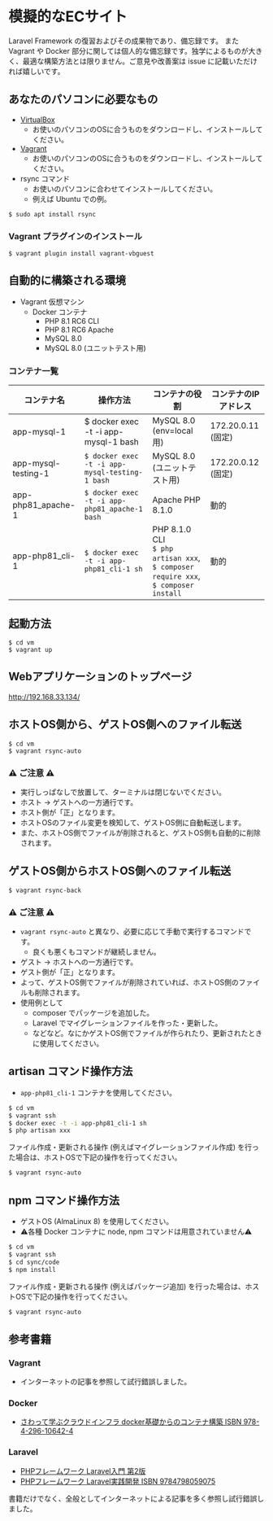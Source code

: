# 模擬的なECサイト
Laravel Framework の復習およびその成果物であり、備忘録です。
また Vagrant や Docker 部分に関しては個人的な備忘録です。独学によるものが大きく、最適な構築方法とは限りません。ご意見や改善案は issue に記載いただければ嬉しいです。

## あなたのパソコンに必要なもの
- [VirtualBox](https://www.virtualbox.org/wiki/Downloads)
  - お使いのパソコンのOSに合うものをダウンロードし、インストールしてください。
- [Vagrant](https://www.vagrantup.com/downloads)
  - お使いのパソコンのOSに合うものをダウンロードし、インストールしてください。
- rsync コマンド
  - お使いのパソコンに合わせてインストールしてください。
  - 例えば Ubuntu での例。
```shell
$ sudo apt install rsync
```

### Vagrant プラグインのインストール
```shell
$ vagrant plugin install vagrant-vbguest
```

## 自動的に構築される環境
- Vagrant 仮想マシン
  - Docker コンテナ 
    - PHP 8.1 RC6 CLI
    - PHP 8.1 RC6 Apache
    - MySQL 8.0
    - MySQL 8.0 (ユニットテスト用)

### コンテナ一覧
| コンテナ名 | 操作方法 | コンテナの役割                                                                            | コンテナのIPアドレス |
|---|---|---|---|
| app-mysql-1 | $ docker exec -t -i app-mysql-1 bash | MySQL 8.0 (env=local用)                                                             | 172.20.0.11 (固定) |
| app-mysql-testing-1 | `$ docker exec -t -i app-mysql-testing-1 bash` | MySQL 8.0 (ユニットテスト用)                                                               | 172.20.0.12 (固定) |
| app-php81_apache-1 | `$ docker exec -t -i app-php81_apache-1 bash` | Apache PHP 8.1.0                                                                   | 動的 |
| app-php81_cli-1 | `$ docker exec -t -i app-php81_cli-1 sh` | PHP 8.1.0 CLI<br>`$ php artisan xxx`, `$ composer require xxx`, `$ composer install` | 動的 |

## 起動方法
```shell
$ cd vm
$ vagrant up
```

## Webアプリケーションのトップページ
http://192.168.33.134/

## ホストOS側から、ゲストOS側へのファイル転送
```shell
$ cd vm
$ vagrant rsync-auto
```
### ⚠ ご注意 ⚠
- 実行しっぱなしで放置して、ターミナルは閉じないでください。
- ホスト → ゲストへの一方通行です。
- ホスト側が「正」となります。
- ホストOSのファイル変更を検知して、ゲストOS側に自動転送します。
- また、ホストOS側でファイルが削除されると、ゲストOS側も自動的に削除されます。

## ゲストOS側からホストOS側へのファイル転送
```shell
$ vagrant rsync-back
```
### ⚠ ご注意 ⚠
- `vagrant rsync-auto` と異なり、必要に応じて手動で実行するコマンドです。
  - 良くも悪くもコマンドが継続しません。
- ゲスト → ホストへの一方通行です。
- ゲスト側が「正」となります。
- よって、ゲストOS側でファイルが削除されていれば、ホストOS側のファイルも削除されます。
- 使用例として
  - composer でパッケージを追加した。
  - Laravel でマイグレーションファイルを作った・更新した。
  - などなど。なにかゲストOS側でファイルが作られたり、更新されたときに使用してください。

## artisan コマンド操作方法
- `app-php81_cli-1` コンテナを使用してください。
```bash
$ cd vm
$ vagrant ssh
$ docker exec -t -i app-php81_cli-1 sh
$ php artisan xxx
```
ファイル作成・更新される操作 (例えばマイグレーションファイル作成) を行った場合は、ホストOSで下記の操作を行ってください。
```bash
$ vagrant rsync-auto
```

## npm コマンド操作方法
- ゲストOS (AlmaLinux 8) を使用してください。
- ⚠各種 Docker コンテナに node, npm コマンドは用意されていません⚠
```bash
$ cd vm
$ vagrant ssh
$ cd sync/code
$ npm install
```
ファイル作成・更新される操作 (例えばパッケージ追加) を行った場合は、ホストOSで下記の操作を行ってください。
```bash
$ vagrant rsync-auto
```

## 参考書籍
### Vagrant
- インターネットの記事を参照して試行錯誤しました。

### Docker
- [さわって学ぶクラウドインフラ docker基礎からのコンテナ構築 ISBN 978-4-296-10642-4](https://www.nikkeibp.co.jp/atclpubmkt/book/20/279230/)

### Laravel
- [PHPフレームワーク Laravel入門 第2版](https://www.shuwasystem.co.jp/book/9784798060996.html)
- [PHPフレームワーク Laravel実践開発 ISBN 9784798059075](https://www.shuwasystem.co.jp/book/9784798059075.html)

書籍だけでなく、全般としてインターネットによる記事を多く参照し試行錯誤しました。